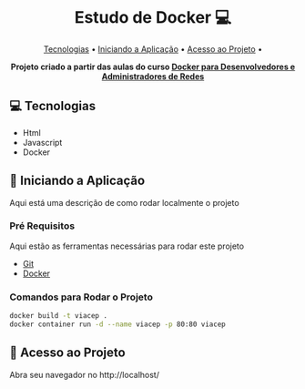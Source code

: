 <h1 align="center" style="font-weight: bold;">Estudo de Docker 💻</h1>

<p align="center">
 <a href="#techs">Tecnologias</a> • 
 <a href="#start">Iniciando a Aplicação</a> • 
  <a href="#routes">Acesso ao Projeto</a> •
</p>

<p align="center">
    <b>Projeto criado a partir das aulas do curso <a href="https://www.udemy.com/course/docker-para-desenvolvedores-e-administradores-de-redes/">Docker para Desenvolvedores e Administradores de Redes</a></b>
</p>

<h2 id="techs">💻 Tecnologias</h2>

- Html
- Javascript
- Docker

<h2 id="start">🚀 Iniciando a Aplicação</h2>

Aqui está uma descrição de como rodar localmente o projeto

<h3>Pré Requisitos</h3>

Aqui estão as ferramentas necessárias para rodar este projeto

- [Git](https://git-scm.com/downloads)
- [Docker](https://www.docker.com/get-started/)

<h3>Comandos para Rodar o Projeto</h3>

```bash
docker build -t viacep .
docker container run -d --name viacep -p 80:80 viacep
```

<h2 id="routes">📍 Acesso ao Projeto</h2>

Abra seu navegador no http://localhost/
